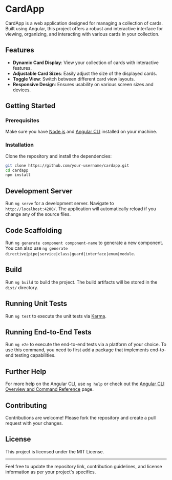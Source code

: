 # CardApp

CardApp is a web application designed for managing a collection of cards. Built using Angular, this project offers a robust and interactive interface for viewing, organizing, and interacting with various cards in your collection.

## Features

- **Dynamic Card Display**: View your collection of cards with interactive features.
- **Adjustable Card Sizes**: Easily adjust the size of the displayed cards.
- **Toggle View**: Switch between different card view layouts.
- **Responsive Design**: Ensures usability on various screen sizes and devices.

## Getting Started

### Prerequisites

Make sure you have [Node.js](https://nodejs.org/) and [Angular CLI](https://github.com/angular/angular-cli) installed on your machine.

### Installation

Clone the repository and install the dependencies:

```bash
git clone https://github.com/your-username/cardapp.git
cd cardapp
npm install
```

## Development Server

Run `ng serve` for a development server. Navigate to `http://localhost:4200/`. The application will automatically reload if you change any of the source files.

## Code Scaffolding

Run `ng generate component component-name` to generate a new component. You can also use `ng generate directive|pipe|service|class|guard|interface|enum|module`.

## Build

Run `ng build` to build the project. The build artifacts will be stored in the `dist/` directory.

## Running Unit Tests

Run `ng test` to execute the unit tests via [Karma](https://karma-runner.github.io).

## Running End-to-End Tests

Run `ng e2e` to execute the end-to-end tests via a platform of your choice. To use this command, you need to first add a package that implements end-to-end testing capabilities.

## Further Help

For more help on the Angular CLI, use `ng help` or check out the [Angular CLI Overview and Command Reference](https://angular.io/cli) page.

## Contributing

Contributions are welcome! Please fork the repository and create a pull request with your changes.

## License

This project is licensed under the MIT License.

---

Feel free to update the repository link, contribution guidelines, and license information as per your project's specifics.